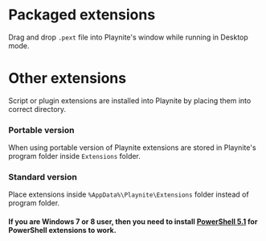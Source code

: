 # Packaged extensions

Drag and drop `.pext` file into Playnite's window while running in Desktop mode.

# Other extensions

Script or plugin extensions are installed into Playnite by placing them into correct directory.

### Portable version
When using portable version of Playnite extensions are stored in Playnite's program folder inside `Extensions` folder.

### Standard version
Place extensions inside `%AppData%\Playnite\Extensions` folder instead of program folder.

#### If you are Windows 7 or 8 user, then you need to install [PowerShell 5.1](https://www.microsoft.com/en-us/download/details.aspx?id=54616) for PowerShell extensions to work.